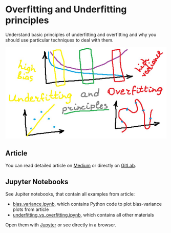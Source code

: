 # Overfitting and Underfitting principles

Understand basic principles of underfitting and overfitting and why you should use particular techniques to deal with them.

![preview.jpg](./img/preview.jpg)

## Article

You can read detailed article on [Medium](https://medium.com/@andimid/overfitting-and-underfitting-principles-ea8964d9c45c) or directly on [GitLab](https://gitlab.com/Winston-90/underfitting_vs_overfitting/-/blob/main/principles.md).

## Jupyter Notebooks

See Jupiter notebooks, that contain all examples from article:
- [bias_variance.ipynb](https://gitlab.com/Winston-90/underfitting_vs_overfitting/-/blob/main/bias_variance.ipynb), which contains Python code to plot bias-variance plots from article
- [underfitting_vs_overfitting.ipynb](https://gitlab.com/Winston-90/underfitting_vs_overfitting/-/blob/main/underfitting_vs_overfitting.ipynb), which contains all other materials

Open them with [Jupyter](https://jupyter.org/) or see directly in a browser.
